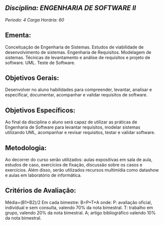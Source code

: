 ## *Disciplina: _ENGENHARIA DE SOFTWARE II_*
*Periodo: _4_*
*Carga Horária: _60_*
 
## Ementa:
Conceituação de Engenharia de Sistemas. Estudos de viabilidade de desenvolvimento de sistemas. Engenharia de Requisitos. Modelagem de sistemas. Técnicas de levantamento e análise de requisitos e projeto de software. UML. Teste de Software.
 
## Objetivos Gerais:
Desenvolver no aluno habilidades para compreender, levantar, analisar e especificar, documentar, acompanhar e validar requisitos de software.
 
## Objetivos Específicos:
Ao final da disciplina o aluno será capaz de utilizar as práticas de Engenharia de Software para levantar requisitos, modelar sistemas utilizando UML, acompanhar e revisar requisitos, testar e validar software.
 
## Metodologia:
Ao decorrer do curso serão utilizados: aulas expositivas em sala de aula, estudos de caso, exercícios de fixação, discussão sobre os casos e exercícios. Além disso, serão utilizados recursos multimídia como datashow e aulas em laboratório de informática.
 
## Critérios de Avaliação:
Média=(B1+B2)/2 Em cada bimestre: B=P+T+A onde: P: avaliação oficial, individual e sem consulta, valendo 70% da nota bimestral. T: trabalho em grupo, valendo 20% da nota bimestral. A; artigo bibliográfico valendo 10% da nota bimestral.